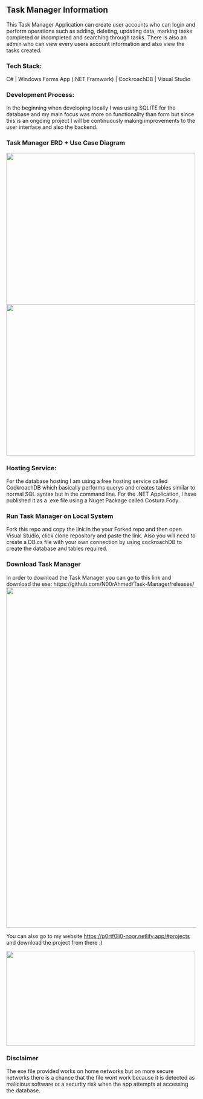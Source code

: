 <h2>Task Manager Information</h2>

This Task Manager Application can create user accounts who can login and perform operations such as adding, deleting, updating data, marking tasks completed or incompleted and searching through tasks. There is also an admin who can view every users account information and also view the tasks created.

<!-- <br/> -->
<h3>Tech Stack:</h6>
C# | Windows Forms App (.NET Framwork) | CockroachDB | Visual Studio

<h3>Development Process:</h3>
In the beginning when developing locally I was using SQLITE for the database and my main focus was more on functionality than form but since this is an ongoing project I will be continuously making improvements to the user interface and also the backend.

<h3>Task Manager ERD + Use Case Diagram</h3>

<img src="https://github.com/N00rAhmed/Task-Manager/assets/86896171/0341d834-00bf-4706-bb6e-2b9d9593abc6" width="500" height="400"> <img src="https://github.com/N00rAhmed/Task-Manager/assets/86896171/9e8e2245-aafd-4050-b1d3-adf4564d9b2c" width="500" height="400">

<h3>Hosting Service:</h3>
For the database hosting I am using a free hosting service called CockroachDB which basically performs querys and creates tables similar to normal SQL syntax but in the command line. For the .NET Application, I have published it as a .exe file using a Nuget Package called Costura.Fody.

<h3>Run Task Manager on Local System</h3>
Fork this repo and copy the link in the your Forked repo and then open Visual Studio, click clone repository and paste the link. Also you will need to create a DB.cs file with your own connection by using cockroachDB to create the database and tables required. 

<h3>Download Task Manager</h3>
In order to download the Task Manager you can go to this link and download the exe: https://github.com/N00rAhmed/Task-Manager/releases/ <br />

<img src="https://github.com/N00rAhmed/Task-Manager/assets/86896171/f26930ef-55e1-450e-9aa5-2e4a715005f7" width="900">

<br />

You can also go to my website https://p0rtf0li0-noor.netlify.app/#projects and download the project from there :)


<img src="https://github.com/N00rAhmed/Task-Manager/assets/86896171/f5feb785-765d-467b-927e-df17bb89ca39" width="500" height="250">


<h3>Disclaimer</h3>

The exe file provided works on home networks but on more secure networks there is a chance that the file wont work because it is detected as malicious software or a security risk when the app attempts at accessing the database.


